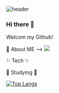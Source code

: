 ![header](https://capsule-render.vercel.app/api?type=venom&color=auto&height=300&section=header&text=MINDB%20Github&fontSize=90)

### Hi there 👋

Welcom my Github!

🔭 About ME --> <a href="nonsignal007.github.io" target="_blank"><img src="https://img.shields.io/badge/GITBlog-E4405F?style=square&logo=#333333&logoColor=white"/></a>

✨ Tech ✨

🌱 Studying 🌱


[![Top Langs](https://github-readme-stats.vercel.app/api/top-langs/?username=nonsignal007)](https://github.com/anuraghazra/github-readme-stats)

<!--
**nonsignal007/nonsignal007** is a ✨ _special_ ✨ repository because its `README.md` (this file) appears on your GitHub profile.

Here are some ideas to get you started:

- 🔭 I’m currently working on ...
- 🌱 I’m currently learning ...
- 👯 I’m looking to collaborate on ...
- 🤔 I’m looking for help with ...
- 💬 Ask me about ...
- 📫 How to reach me: ...
- 😄 Pronouns: ...
- ⚡ Fun fact: ...
-->
